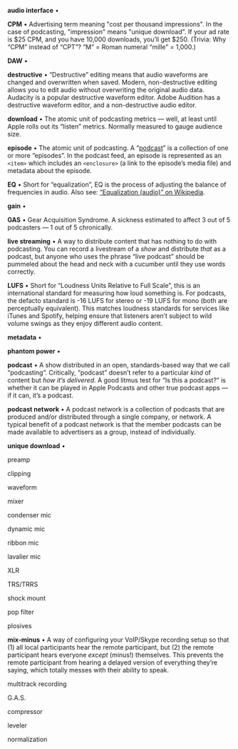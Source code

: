 <a name="audio-interface">**audio interface**</a> • 

<a name="cpm">**CPM**</a> • Advertising term meaning "cost per thousand impressions". In the case of podcasting, "impression" means "unique download". If your ad rate is $25 CPM, and you have 10,000 downloads, you’ll get $250. (Trivia: Why “CPM” instead of “CPT”? “M” = Roman numeral “mille” = 1,000.)

<a name="daw">**DAW**</a> • 

<a name="download">**destructive**</a> • “Destructive” editing means that audio waveforms are changed and overwritten when saved. Modern, non-destructive editing allows you to edit audio without overwriting the original audio data. Audacity is a popular destructive waveform editor. Adobe Audition has a destructive waveform editor, and a non-destructive audio editor.

<a name="download">**download**</a> • The atomic unit of podcasting metrics — well, at least until Apple rolls out its “listen” metrics. Normally measured to gauge audience size.

<a name="episode">**episode**</a> • The atomic unit of podcasting. A “<a href="#podcast">podcast</a>” is a collection of one or more “episodes”. In the podcast feed, an episode is represented as an `<item>` which includes an `<enclosure>` (a link to the episode’s media file) and metadata about the episode.

<a name="eq">**EQ**</a> • Short for “equalization”, EQ is the process of adjusting the balance of frequencies in audio. Also see: <a href="https://en.wikipedia.org/wiki/Equalization_(audio)">“Equalization (audio)” on Wikipedia</a>.

<a name="gain">**gain**</a> • 

<a name="gas">**GAS**</a> • Gear Acquisition Syndrome. A sickness estimated to affect 3 out of 5 podcasters — 1 out of 5 chronically.

<a name="live-streaming">**live streaming**</a> • A way to distribute content that has nothing to do with podcasting. You can record a livestream of a _show_ and distribute _that_ as a podcast, but anyone who uses the phrase “live podcast” should be pummeled about the head and neck with a cucumber until they use words correctly.

<a name="lufs">**LUFS**</a> • Short for “Loudness Units Relative to Full Scale”, this is an international standard for measuring how loud something is. For podcasts, the defacto standard is -16 LUFS for stereo or -19 LUFS for mono (both are perceptually equivalent). This matches loudness standards for services like iTunes and Spotify, helping ensure that listeners aren’t subject to wild volume swings as they enjoy different audio content.

<a name="metadata">**metadata**</a> • 

<a name="phantom-power">**phantom power**</a> • 

<a name="podcast">**podcast**</a> • A show distributed in an open, standards-based way that we call “podcasting”. Critically, “podcast” doesn’t refer to a particular _kind_ of content but _how it’s delivered_. A good litmus test for “Is this a podcast?” is whether it can be played in Apple Podcasts and other true podcast apps — if it can, it’s a podcast.

<a name="podcast-network">**podcast network**</a> • A podcast network is a collection of podcasts that are produced and/or distributed through a single company, or network. A typical benefit of a podcast network is that the member podcasts can be made available to advertisers as a group, instead of individually.

<a name="unique-download">**unique download**</a> • 



preamp


clipping

waveform

mixer

condenser mic

dynamic mic

ribbon mic

lavalier mic

XLR

TRS/TRRS

shock mount

pop filter

plosives

<a name="mix-minus">**mix-minus**</a> • A way of configuring your VoIP/Skype recording setup so that (1) all local participants hear the remote participant, but (2) the remote participant hears everyone *except* (minus!) themselves. This prevents the remote participant from hearing a delayed version of everything they’re saying, which totally messes with their ability to speak.

multitrack recording

G.A.S.

compressor

leveler

normalization
